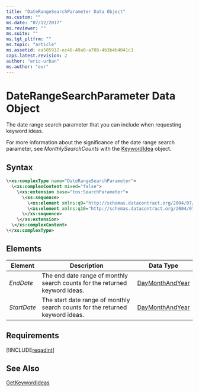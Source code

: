 ```yaml
---
title: "DateRangeSearchParameter Data Object"
ms.custom: ""
ms.date: "07/12/2017"
ms.reviewer: ""
ms.suite: ""
ms.tgt_pltfrm: ""
ms.topic: "article"
ms.assetid: ea505912-ec46-49a0-a708-4b3b4b4041c1
caps.latest.revision: 2
author: "eric-urban"
ms.author: "eur"
---
```

# DateRangeSearchParameter Data Object
The date range search parameter that you can include when requesting keyword ideas.

For more information about the significance of the date range search parameter, see *MonthlySearchCounts* with the [KeywordIdea](../adinsight-api/keywordidea-data-object.md) object.

## Syntax

```xml
\<xs:complexType name="DateRangeSearchParameter">
  \<xs:complexContent mixed="false">
    \<xs:extension base="tns:SearchParameter">
      \<xs:sequence>
        \<xs:element xmlns:q9="http://schemas.datacontract.org/2004/07/Microsoft.BingAds.Advertiser.AdInsight.Api.DataContract.V11.Entity" minOccurs="0" name="EndDate" nillable="true" type="q9:DayMonthAndYear"/>
        \<xs:element xmlns:q10="http://schemas.datacontract.org/2004/07/Microsoft.BingAds.Advertiser.AdInsight.Api.DataContract.V11.Entity" minOccurs="0" name="StartDate" nillable="true" type="q10:DayMonthAndYear"/>
      \</xs:sequence>
    \</xs:extension>
  \</xs:complexContent>
\</xs:complexType>
```

## <a name="Elements"></a>Elements

|Element|Description|Data Type|
|-----------|---------------|-------------|
|*EndDate*|The end date range of monthly search counts for the returned keyword ideas.|[DayMonthAndYear](../adinsight-api/daymonthandyear-data-object.md)|
|*StartDate*|The start date range of monthly search counts for the returned keyword ideas.|[DayMonthAndYear](../adinsight-api/daymonthandyear-data-object.md)|

## Requirements
[!INCLUDE[reqadint](../adinsight-api/includes/reqadint.md)]
## See Also
[GetKeywordIdeas](../adinsight-api/getkeywordideas-service-operation.md)  
